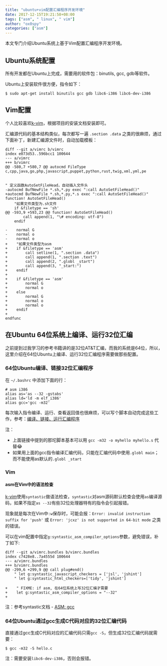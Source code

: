 ```yaml
---
title: "ubuntu+vim配置汇编程序开发环境"
date: 2017-12-15T19:21:58+08:00
tags: ["asm", " linux", " vim"]
author: "ox0spy"
categories: ["asm"]
---
```


本文专门介绍Ubuntu系统上基于Vim配置汇编程序开发环境。


## Ubuntu系统配置

所有开发都在Ubuntu上完成，需要用的软件包：binutils, gcc, gdb等软件。

Ubuntu上安装软件很方便，指令如下：

    $ sudo apt-get install binutils gcc gdb libc6-i386 libc6-dev-i386


## Vim配置

个人比较喜欢[k-vim](https://github.com/wklken/k-vim)，根据项目的安装文档安装即可。

汇编源代码的基本结构类似，每次都写一遍 `.section .data` 之类的很麻烦，通过下面补丁，新建汇编源文件时，自动加载模板：


	diff --git a/vimrc b/vimrc
    index e073d53..596bcc1 100644
    --- a/vimrc
    +++ b/vimrc
    @@ -580,7 +580,7 @@ autocmd FileType c,cpp,java,go,php,javascript,puppet,python,rust,twig,xml,yml,pe


    " 定义函数AutoSetFileHead，自动插入文件头
    -autocmd BufNewFile *.sh,*.py exec ":call AutoSetFileHead()"
    +autocmd BufNewFile *.sh,*.py,*.s exec ":call AutoSetFileHead()"
    function! AutoSetFileHead()
        "如果文件类型为.sh文件
        if &filetype == 'sh'
    @@ -593,9 +593,23 @@ function! AutoSetFileHead()
            call append(1, "\# encoding: utf-8")
        endif

    -    normal G
    -    normal o
    -    normal o
    +    "如果文件类型为asm
    +    if &filetype == 'asm'
    +        call setline(1, ".section .data")
    +        call append(1, ".section .text")
    +        call append(2, ".globl _start")
    +        call append(3, "_start:")
    +    endif
    +
    +    if &filetype == 'asm'
    +        normal G
    +        normal o
    +    else
    +        normal G
    +        normal o
    +        normal o
    +    endif
    +
    endfunc


## 在Ubuntu 64位系统上编译、运行32位汇编

之前提到过我学习的参考书籍讲的是32位AT&T汇编，而我的系统是64位，所以，这里介绍在64位Ubuntu上编译、运行32位汇编程序需要做那些配置。


### 64位Ubuntu编译、链接32位汇编程序

在 `~/.bashrc` 中添加下面的行：


    # asm i386
    alias as='as --32 -gstabs'
    alias ld='ld -m elf_i386'
    alias gcc='gcc -m32'


每次输入指令编译、运行、查看返回值也很麻烦，可以写个脚本自动完成这些工作，参考：[编译、链接、运行汇编程序](http://blog.wiseturtles.com/posts/Compile-Link-and-Run-ASM-Program.html)

注：

- 上面链接中提到的那坨脚本基本可以用 `gcc -m32 -o myhello myhello.s` 代替😂
- 如果用上面的gcc指令编译汇编代码，只能在汇编代码中使用`.globl main`；而不能使用as默认的`.globl _start`


### Vim

#### asm在Vim中的语法检查

[k-vim](https://github.com/wklken/k-vim)使用`syntastic`做语法检查，`syntastic`对asm源码默认检查会使用`as`编译源码，如果不指定`as --32`有些32位处理器特有的指令会引起报错。

现象就是每次在Vim中`:w`保存时，可能会报：`Error: invalid instruction suffix for 'push'` 或 `Error: 'jcxz' is not supported in 64-bit mode` 之类的错误。

可以在vim配置中指定`g:syntastic_asm_compiler_options`参数，避免错误，补丁如下:

	diff --git a/vimrc.bundles b/vimrc.bundles
    index c7428e8..7a4555d 100644
    --- a/vimrc.bundles
    +++ b/vimrc.bundles
    @@ -299,6 +299,9 @@ call plug#end()
        " let g:syntastic_javascript_checkers = ['jsl', 'jshint']
        " let g:syntastic_html_checkers=['tidy', 'jshint']

    +    " FIXME: if asm, 在64位系统上写32位汇编才需要
    +    let g:syntastic_asm_compiler_options = "--32"
    +


注：参考syntastic文档 - [ASM: gcc](https://github.com/scrooloose/syntastic/wiki/ASM:---gcc)


### 64位Ubuntu通过gcc生成C代码对应的32位汇编代码

直接通过gcc生成C代码对应的汇编代码只需`gcc -S`，但生成32位汇编代码就需要：


    $ gcc -m32 -S hello.c

注：需要安装`libc6-dev-i386`，否则会报错。